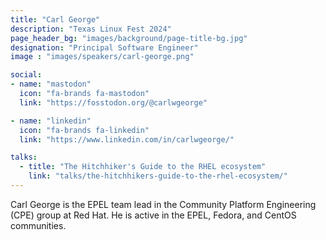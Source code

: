 ```yaml
---
title: "Carl George"
description: "Texas Linux Fest 2024"
page_header_bg: "images/background/page-title-bg.jpg"
designation: "Principal Software Engineer"
image : "images/speakers/carl-george.png"

social:
- name: "mastodon"
  icon: "fa-brands fa-mastodon"
  link: "https://fosstodon.org/@carlwgeorge"

- name: "linkedin"
  icon: "fa-brands fa-linkedin"
  link: "https://www.linkedin.com/in/carlwgeorge/"

talks:
  - title: "The Hitchhiker's Guide to the RHEL ecosystem"
    link: "talks/the-hitchhikers-guide-to-the-rhel-ecosystem/"
---
```


Carl George is the EPEL team lead in the Community Platform Engineering (CPE)
group at Red Hat. He is active in the EPEL, Fedora, and CentOS communities.

